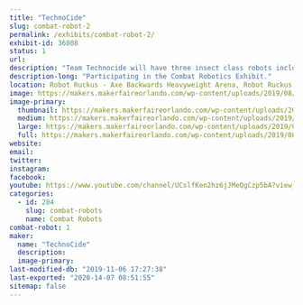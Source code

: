 ```yaml
---
title: "TechnoCide"
slug: combat-robot-2
permalink: /exhibits/combat-robot-2/
exhibit-id: 36008
status: 1
url: 
description: "Team Technocide will have three insect class robots including \"Venom\", \"Recon\" and \"KRAWL\"."
description-long: "Participating in the Combat Robotics Exhibit."
location: Robot Ruckus - Axe Backwards Heavyweight Arena, Robot Ruckus - Small Arena
image: https://makers.makerfaireorlando.com/wp-content/uploads/2019/08/Technocide-Banner-Black-x720-1024x288.jpg
image-primary:
  thumbnail: https://makers.makerfaireorlando.com/wp-content/uploads/2019/08/Technocide-Banner-Black-x720-150x150.jpg
  medium: https://makers.makerfaireorlando.com/wp-content/uploads/2019/08/Technocide-Banner-Black-x720-300x84.jpg
  large: https://makers.makerfaireorlando.com/wp-content/uploads/2019/08/Technocide-Banner-Black-x720-1024x288.jpg
  full: https://makers.makerfaireorlando.com/wp-content/uploads/2019/08/Technocide-Banner-Black-x720.jpg
website: 
email: 
twitter: 
instagram: 
facebook: 
youtube: https://www.youtube.com/channel/UCslfKen2hz6jJMeQgCzp5bA?view_as=subscriber
categories:
  - id: 284
    slug: combat-robots
    name: Combat Robots
combat-robot: 1
maker:
  name: "TechnoCide"
  description:
  image-primary: 
last-modified-db: "2019-11-06 17:27:38"
last-exported: "2020-14-07 08:51:55"
sitemap: false
---
```

